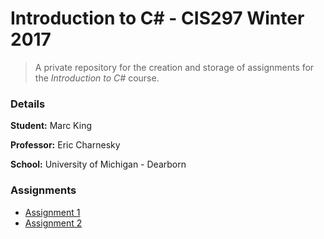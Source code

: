Introduction to C# - CIS297 Winter 2017
======
>A private repository for the creation and storage of assignments for the _Introduction to C#_ course.

### Details


__Student:__ Marc King

__Professor:__ Eric Charnesky

__School:__ University of Michigan - Dearborn


### Assignments

* [Assignment 1][AssignLink1]
* [Assignment 2][AssignLink2]

[AssignLink1]: http://github.com
[AssignLink2]: http://github.com
